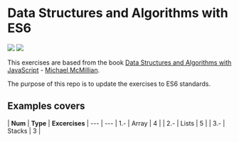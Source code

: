 # Data Structures and Algorithms with ES6


![](https://i.blogs.es/545cf8/es6-logo/original.png) ![](https://lh3.googleusercontent.com/a4Xrc-8oQLu05mOrNPuvA_o2nZEIEnOoTH4wB91Slw_hCvuIu_Qgi440bK9mC8ml-KA=w300)

This exercises are based from the book [Data Structures and Algorithms with JavaScript](http://shop.oreilly.com/product/0636920029557.do) - [Michael McMillian](http://www.oreilly.com/pub/au/518).

The purpose of this repo is to update the exercises to ES6 standards.

## Examples covers

| **Num** | **Type** | **Excercises** |
--- | ---
| 1.- | Array | 4 |
| 2.- | Lists | 5 |
| 3.- | Stacks | 3 |
